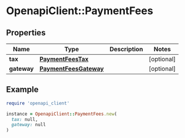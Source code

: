 # OpenapiClient::PaymentFees

## Properties

| Name | Type | Description | Notes |
| ---- | ---- | ----------- | ----- |
| **tax** | [**PaymentFeesTax**](PaymentFeesTax.md) |  | [optional] |
| **gateway** | [**PaymentFeesGateway**](PaymentFeesGateway.md) |  | [optional] |

## Example

```ruby
require 'openapi_client'

instance = OpenapiClient::PaymentFees.new(
  tax: null,
  gateway: null
)
```

